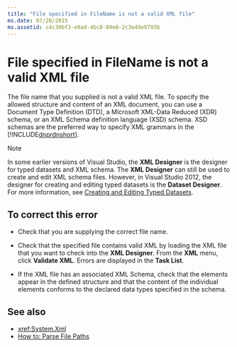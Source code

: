 ```yaml
---
title: "File specified in FileName is not a valid XML file"
ms.date: 07/20/2015
ms.assetid: c4c30bf3-e0ad-4bc8-89e0-2c3e49e9793b
---
```

# File specified in FileName is not a valid XML file
The file name that you supplied is not a valid XML file. To specify the allowed structure and content of an XML document, you can use a Document Type Definition (DTD), a Microsoft XML-Data Reduced (XDR) schema, or an XML Schema definition language (XSD) schema. XSD schemas are the preferred way to specify XML grammars in the [!INCLUDE[dnprdnshort](~/includes/dnprdnshort-md.md)].

> [!NOTE]
>  In some earlier versions of Visual Studio, the **XML Designer** is the designer for typed datasets and XML schema. The **XML Designer** can still be used to create and edit XML schema files. However, in Visual Studio 2012, the designer for creating and editing typed datasets is the **Dataset Designer**. For more information, see [Creating and Editing Typed Datasets](/visualstudio/data-tools/creating-and-editing-typed-datasets).

## To correct this error

-   Check that you are supplying the correct file name.

-   Check that the specified file contains valid XML by loading the XML file that you want to check into the **XML Designer**. From the **XML** menu, click **Validate XML**. Errors are displayed in the **Task List**.

-   If the XML file has an associated XML Schema, check that the elements appear in the defined structure and that the content of the individual elements conforms to the declared data types specified in the schema.

## See also

- <xref:System.Xml>
- [How to: Parse File Paths](../../visual-basic/developing-apps/programming/drives-directories-files/how-to-parse-file-paths.md)
